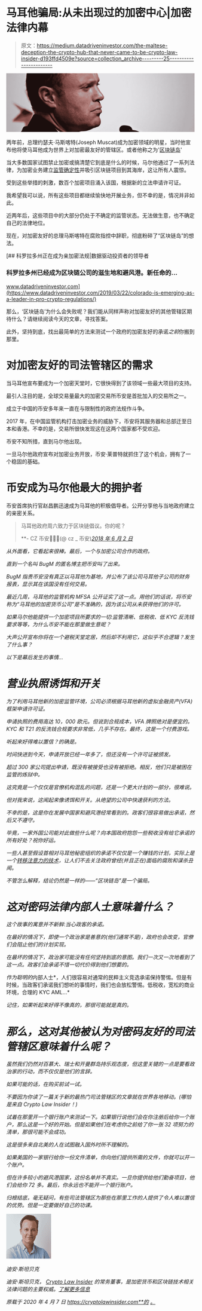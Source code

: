 # 马耳他骗局:从未出现过的加密中心|加密法律内幕

> 原文：<https://medium.datadriveninvestor.com/the-maltese-deception-the-crypto-hub-that-never-came-to-be-crypto-law-insider-d193ffd4509e?source=collection_archive---------25----------------------->

![](img/3cff860f911e0e862f2d2b624257cfb5.png)

两年前，总理约瑟夫·马斯喀特(Joseph Muscat)成为加密领域的明星，当时他宣布他将使马耳他成为世界上对加密最友好的管辖区。或者他称之为'[区块链岛](https://cryptolawinsider.com/malta-blockchains-island-haven/)'

当大多数国家试图禁止加密或搞清楚它到底是什么的时候，马尔他通过了一系列法律，为加密业务建立[监管确定性](https://cryptolawinsider.com/regulatory-certainty/)并吸引区块链项目到其海岸，这让所有人震惊。

受到这些举措的刺激，数百个加密项目涌入该国，根据新的立法申请许可证。

我希望我可以说，所有这些项目都继续愉快地开展业务，但不幸的是，情况并非如此。

近两年后，这些项目中的大部分仍处于不确定的监管状态。无法做生意，也不确定自己的法律地位。

现在，对加密友好的总理马斯喀特在腐败指控中辞职，彻底粉碎了“区块链岛”的想法。

[](https://www.datadriveninvestor.com/2019/03/22/colorado-is-emerging-as-a-leader-in-pro-crypto-regulations/) [## 科罗拉多州正在成为亲加密法规|数据驱动投资者的领导者

### 科罗拉多州已经成为区块链公司的滋生地和避风港。新任命的…

www.datadriveninvestor.com](https://www.datadriveninvestor.com/2019/03/22/colorado-is-emerging-as-a-leader-in-pro-crypto-regulations/) 

那么，‘区块链岛’为什么会失败呢？我们能从同样声称对加密友好的其他管辖区期待什么？请继续阅读今天的文章，寻找答案。

此外，坚持到底，找出最简单的方法来测试一个政府的加密友好的承诺*之前*你搬到那里。

# 对加密友好的司法管辖区的需求

当马耳他宣布要成为一个加密天堂时，它很快得到了该领域一些最大项目的支持。

最引人注目的是，全球交易量最大的加密交易所币安是首批加入的交易所之一。

成立于中国的币安多年来一直在与限制性的政府法规作斗争。

2017 年，在中国监管机构打击加密业务的威胁下，币安将其服务器和总部迁至日本和香港。不幸的是，交易所很快发现这在这两个国家都不受欢迎。

币安不知所措，直到马尔他出现。

一旦马尔他政府宣布对加密业务开放，币安·莱普特就抓住了这个机会，拥有了一个稳固的基础。

# 币安成为马尔他最大的拥护者

币安首席执行官赵昌鹏迅速成为马耳他的积极倡导者。公开分享他与当地政府建立的亲密关系。

> 马耳他政府周六致力于区块链倡议。你的呢？[](https://t.co/IIWNFh8xRf)
> 
> **- CZ 币安🔶🔶🔶(@ cz _ 币安)*[*2018 年 6 月 2 日*](https://twitter.com/cz_binance/status/1002997023698833408?ref_src=twsrc%5Etfw)*

*从外面看，它看起来很棒。*最后*，一个与加密公司合作的政府。*

*直到一个名叫 BugM 的匿名博主把币安叫了出来。*

*BugM 指责币安没有真正以马耳他为基地，并公布了该公司马耳他子公司的财务报表，显示其在该国没有任何交易。*

*最近几周，马耳他的监管机构 MFSA 公开证实了这一点。用他们的话说，将币安称为“马耳他的加密货币公司”是不准确的，因为该公司从未获得他们的许可。*

*如果马尔他能提供一个加密项目所要求的一切:监管清晰、低税收、低 KYC 反洗钱要求等等，为什么币安不能在那里做生意呢？*

*大声公开宣布你将在一个避税天堂定居，然后却不利用它，这似乎不合逻辑？发生了什么事？*

*以下是幕后发生的事情…*

# *营业执照诱饵和开关*

*为了利用马耳他新的加密监管环境，公司必须根据马耳他新的虚拟金融资产(VFA)框架申请许可证。*

*申请执照的费用高达 10，000 欧元。但说到合规成本，VFA 牌照绝对是便宜的。KYC 和 T21 的反洗钱合规要求非常低，几乎不存在。最终，这是一个付费游戏。*

*听起来好得难以置信？的确是。*

*时间快进到今天，申请开放已经一年多了，但还没有一个许可证被颁发。*

*超过 300 家公司提出申请，既没有被接受也没有被拒绝。相反，他们只是被困在监管的炼狱中。*

*这究竟是一个仅仅是官僚机构混乱的问题，还是一个更大计划的一部分，很难说。*

*但对我来说，这闻起来像诱饵和开关。从绝望的公司中快速获利的方法。*

*不幸的是，这是你在发展中国家和避风港经常看到的。政客们很容易做出承诺，然后又不遵守。*

*毕竟，一家外国公司能对此做些什么呢？向本国政府抱怨一些税收没有给它承诺的所有好处？祝你好运。*

*一些人甚至假设首相对马耳他秘密组织的承诺不仅仅是一个赚钱的计划，实际上是一个[转移注意力的技术](https://decrypt.co/17024/is-this-the-end-of-maltas-reign-as-blockchain-island)，让人们不去关注政府曾经(并且正在)面临的腐败和谋杀丑闻。*

*不管怎么解释，结论仍然是一样的——“区块链岛”是一个骗局。*

# *这对密码法律内部人士意味着什么？*

*这个故事的寓意并不新鲜:当心政客的承诺。*

*在最好的情况下，即使一个政治家是善意的(他们通常不是)，政府也会改变，官僚们会阻止他们的计划实现。*

*在最坏的情况下，政治家可能没有任何坚持到底的意图。我们一次又一次地看到了这一点。政客们会承诺不惜一切代价得到他们想要的。*

*作为聪明的*内部人士*，人们很容易对通常的民粹主义竞选承诺保持警惕。但是有时候，当政客们承诺我们想听的事情时，我们也会放松警惕。低税收，宽松的商业环境，合理的 KYC AML…*

*记住，如果听起来好得不像真的，那很可能就是真的。*

# *那么，这对其他被认为对密码友好的司法管辖区意味着什么呢？*

*虽然我们仍然对百慕大、瑞士和开曼群岛持乐观态度，但这里关键的一点是要看政治家的行动，而不仅仅是他们的言辞。*

*如果可能的话，在购买前试一试。*

*不要因为你读了一篇关于新的最热门司法管辖区的文章就在世界各地移动。(*哪怕是来自 Crypto Law Insider！*)*

*试着在那里开一个银行账户来测试一下。如果银行说他们会在你注册后给你一个账户，那么这是一个好的开始。但是如果他们在考虑你之前给了你一张 32 项努力的清单，那很可能不会成功。*

*这是很多来自北美的人在试图融入国外时所不理解的。*

*如果美国的一家银行给你一份文件清单，你向他们提供所需的文件，你就可以开一个账户。*

*但在许多较小的避风港国家，这份名单并不真实。一旦你提供给他们勤奋项目，他们会给你 72 多。最后，你永远也不能开一个银行账户。*

*归根结底，毫无疑问，有些司法管辖区为那些在那里工作的人提供了令人难以置信的优势。但是一定要做好自己的功课。*

*![](img/4a0c2bb7ecfd8951037e7852b1828445.png)*

*迪安·斯坦贝克*

*迪安·斯坦贝克， [*Crypto Law Insider*](https://www.cryptolawinsider.com) 的常务董事，是加密货币和区块链技术相关法律问题的主要权威。[了解更多信息](https://cryptolawinsider.com/the-maltese-deception-the-crypto-hub-that-never-came-to-be/)*

**原载于 2020 年 4 月 7 日 https://cryptolawinsider.com**的* [*。*](https://cryptolawinsider.com/the-maltese-deception-the-crypto-hub-that-never-came-to-be/)*